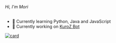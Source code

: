 ###### Hi, I'm Mori

- 🌱 Currently learning Python, Java and JavaScript
- 🔗 Currently working on [KuroZ Bot](https://discord.com/oauth2/authorize?client_id=884136237517131847&scope=bot&permissions=8)

[![card](https://github-readme-stats.vercel.app/api?username=MoriitoDev&theme=dark)](https://github.com/MoriitoDev/)

<!--
**MoriitoDev/MoriitoDev** is a ✨ _special_ ✨ repository because its `README.md` (this file) appears on your GitHub profile.

Here are some ideas to get you started:

- 🔭 I’m currently working on ...
- 🌱 I’m currently learning ...
- 👯 I’m looking to collaborate on ...
- 🤔 I’m looking for help with ...
- 💬 Ask me about ...
- 📫 How to reach me: ...
- 😄 Pronouns: ...
- ⚡ Fun fact: ...


[![MoriitoDev](https://github-readme-stats.vercel.app/api/top-langs/?username=MoriitoDev&hide=html&layout=compact&theme=dark)](https://github.com/MoriitoDev/)
